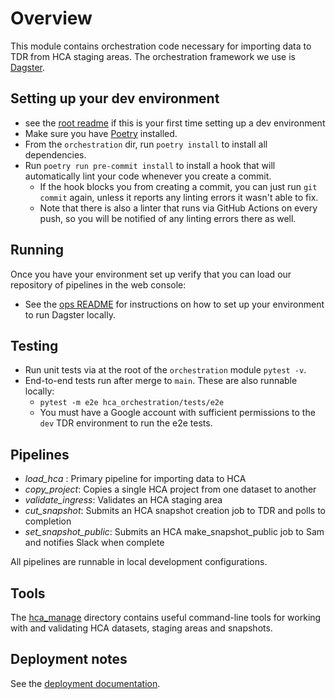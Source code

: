 # Overview

This module contains orchestration code necessary for importing data to TDR from HCA staging areas. The orchestration framework we use is [Dagster](https://dagster.io).

## Setting up your dev environment
* see the [root readme](../README.md) if this is your first time setting up a dev environment
* Make sure you have [Poetry](https://python-poetry.org/docs/#installation) installed.
* From the `orchestration` dir, run `poetry install` to install all dependencies.
* Run `poetry run pre-commit install` to install a hook that will automatically lint your code whenever you create a commit.
	* If the hook blocks you from creating a commit, you can just run `git commit` again, unless it reports any linting errors it wasn't able to fix.
    * Note that there is also a linter that runs via GitHub Actions on every push, so you will be notified of any linting errors there as well.

## Running
Once you have your environment set up verify that you can load our repository of pipelines in the web console:
* See the [ops README](../ops/helmfiles/README.md) for instructions on how to set up your environment to run Dagster locally.

<!-- This doesn't work
* Enter the virtual environment that was setup above: `poetry shell`
* Run dagit and point it at the local dev repository:
  * `dagit -f hca_orchestration/repositories/dev_repositories.py`
* View the web console at http://localhost:3000 and run of the `load_hca` pipeline in test mode -->

## Testing
* Run unit tests via at the root of the `orchestration` module `pytest -v`.
* End-to-end tests run after merge to `main`. These are also runnable locally:
  * `pytest -m e2e hca_orchestration/tests/e2e`
  * You must have a Google account with sufficient permissions to the `dev` TDR environment to run the e2e tests.

## Pipelines
* *load_hca* : Primary pipeline for importing data to HCA
* *copy_project*: Copies a single HCA project from one dataset to another
* *validate_ingress*: Validates an HCA staging area
* *cut_snapshot*: Submits an HCA snapshot creation job to TDR and polls to completion
* *set_snapshot_public*: Submits an HCA make_snapshot_public job to Sam and notifies Slack when complete

All pipelines are runnable in local development configurations.

## Tools
The [hca_manage](https://github.com/DataBiosphere/hca-ingest/tree/main/orchestration/hca_manage) directory contains useful command-line tools for working with and validating HCA datasets, staging areas and snapshots. 

## Deployment notes
See the [deployment documentation](../ops/helmfiles/README.md).
